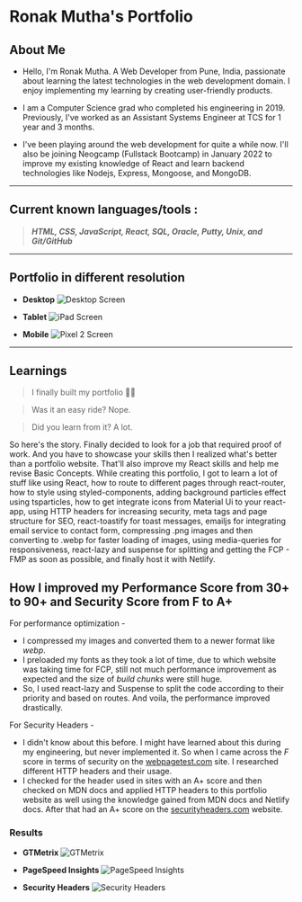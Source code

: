 # Ronak Mutha's Portfolio
## About Me
- Hello, I'm Ronak Mutha. A Web Developer from Pune, India, passionate about learning the latest technologies in the web development domain. I enjoy implementing my learning by creating user-friendly products.

- I am a Computer Science grad who completed his engineering in 2019. Previously, I've worked as an Assistant Systems Engineer at TCS for 1 year and 3 months.

- I've been playing around the web development for quite a while now. I'll also be joining Neogcamp (Fullstack Bootcamp) in January 2022 to improve my existing knowledge of React and learn backend technologies like Nodejs, Express, Mongoose, and MongoDB.

---
## Current known languages/tools : 

> **_HTML, CSS, JavaScript, React, SQL, Oracle, Putty, Unix, and Git/GitHub_**

---
## Portfolio in different resolution
- **Desktop**
![Desktop Screen](/src/assets/img/projects/portfolio.webp)

- **Tablet**
![iPad Screen](/src/assets/img/portfolio-ipad.webp)

- **Mobile**
![Pixel 2 Screen](/src/assets/img/portfolio-pixel-2.webp)

---

## Learnings 

> I finally built my portfolio 🥳🥳

> Was it an easy ride? Nope.

> Did you learn from it? A lot.

So here's the story. Finally decided to look for a job that required proof of work. And you have to showcase your skills then I realized what's better than a portfolio website. That'll also improve my React skills and help me revise Basic Concepts. While creating this portfolio, I got to learn a lot of stuff like using React, how to route to different pages through react-router, how to style using styled-components, adding background particles effect using tsparticles, how to get integrate icons from Material Ui to your react-app, using HTTP headers for increasing security, meta tags and page structure for SEO, react-toastify for toast messages, emailjs for integrating email service to contact form, compressing  .png images and then converting to .webp for faster loading of images, using media-queries for responsiveness, react-lazy and suspense for splitting and getting the FCP - FMP as soon as possible, and finally host it with Netlify.

## How I improved my Performance Score from 30+ to 90+ and Security Score from F to A+

For performance optimization -
- I compressed my images and converted them to a newer format like _webp_.  
- I preloaded my fonts as they took a lot of time, due to which website was taking time for FCP, still not much performance improvement as expected and the size of _build chunks_ were still huge.
- So, I used react-lazy and Suspense to split the code according to their priority and based on routes. And voila, the performance improved drastically.

For Security Headers -
- I didn't know about this before. I might have learned about this during my engineering, but never implemented it. So when I came across the _F_ score in terms of security on the [webpagetest.com](https://www.webpagetest.org/) site. I researched different HTTP headers and their usage. 
- I checked for the header used in sites with an A+ score and then checked on MDN docs and applied HTTP headers to this portfolio website as well using the knowledge gained from MDN docs and Netlify docs. After that had an A+ score on the [securityheaders.com](https://securityheaders.com/) website.
### Results

- __GTMetrix__ 
![GTMetrix](/src/assets/img/performance/gtmetrix.webp)

- __PageSpeed Insights__
![PageSpeed Insights](/src/assets/img/performance/pagespeed-insights.webp)

- __Security Headers__
![Security Headers](/src/assets/img/performance/security-headers.webp)